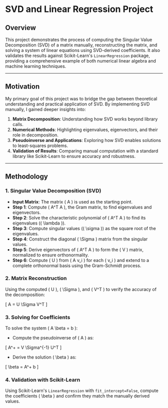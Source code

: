 # SVD and Linear Regression Project

## **Overview**

This project demonstrates the process of computing the Singular Value Decomposition (SVD) of a matrix manually, reconstructing the matrix, and solving a system of linear equations using SVD-derived coefficients. It also validates the results against Scikit-Learn's `LinearRegression` package, providing a comprehensive example of both numerical linear algebra and machine learning techniques.

---

## **Motivation**

My primary goal of this project was to bridge the gap between theoretical understanding and practical application of SVD. By implementing SVD manually, I gained deeper insights into:

1. **Matrix Decomposition**: Understanding how SVD works beyond library calls.
2. **Numerical Methods**: Highlighting eigenvalues, eigenvectors, and their role in decomposition.
3. **Pseudoinverse and Applications**: Exploring how SVD enables solutions to least-squares problems.
4. **Validation of Results**: Comparing manual computation with a standard library like Scikit-Learn to ensure accuracy and robustness.

---

## **Methodology**

### 1. **Singular Value Decomposition (SVD)**

- **Input Matrix**: The matrix \( A \) is used as the starting point.
- **Step 1**: Compute \( A^T A \), the Gram matrix, to find eigenvalues and eigenvectors.
- **Step 2**: Solve the characteristic polynomial of \( A^T A \) to find its eigenvalues (\( \lambda \)).
- **Step 3**: Compute singular values (\( \sigma \)) as the square root of the eigenvalues.
- **Step 4**: Construct the diagonal \( \Sigma \) matrix from the singular values.
- **Step 5**: Derive eigenvectors of \( A^T A \) to form the \( V \) matrix, normalized to ensure orthonormality.
- **Step 6**: Compute \( U \) from \( A v_i \) for each \( v_i \) and extend to a complete orthonormal basis using the Gram-Schmidt process.

### 2. **Matrix Reconstruction**

Using the computed \( U \), \( \Sigma \), and \( V^T \) to verify the accuracy of the decomposition:

\[
A = U \Sigma V^T
\]

### 3. **Solving for Coefficients**

To solve the system \( A \beta = b \):

- Compute the pseudoinverse of \( A \) as:

\[
A^+ = V \Sigma^{-1} U^T
\]

- Derive the solution \( \beta \) as:

\[
\beta = A^+ b
\]

### 4. **Validation with Scikit-Learn**

Using Scikit-Learn's `LinearRegression` with `fit_intercept=False`, compute the coefficients \( \beta \) and confirm they match the manually derived values.


